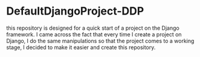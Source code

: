 # DefaultDjangoProject-DDP
this repository is designed for a quick start of a project on the Django framework. I came across the fact that every time I create a project on Django, I do the same manipulations so that the project comes to a working stage, I decided to make it easier and create this repository.
